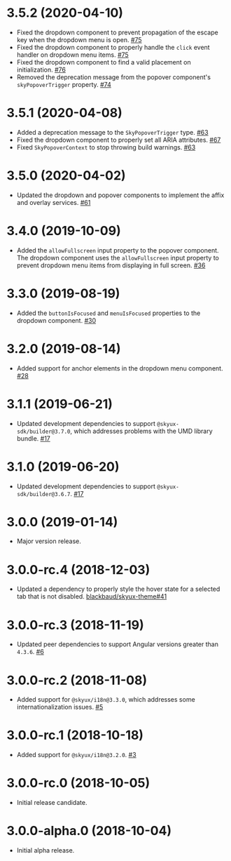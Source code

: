 # 3.5.2 (2020-04-10)

- Fixed the dropdown component to prevent propagation of the escape key when the dropdown menu is open. [#75](https://github.com/blackbaud/skyux-popovers/pull/75)
- Fixed the dropdown component to properly handle the `click` event handler on dropdown menu items. [#75](https://github.com/blackbaud/skyux-popovers/pull/75)
- Fixed the dropdown component to find a valid placement on initialization. [#76](https://github.com/blackbaud/skyux-popovers/pull/76)
- Removed the deprecation message from the popover component's `skyPopoverTrigger` property. [#74](https://github.com/blackbaud/skyux-popovers/pull/74)

# 3.5.1 (2020-04-08)

- Added a deprecation message to the `SkyPopoverTrigger` type. [#63](https://github.com/blackbaud/skyux-popovers/pull/63)
- Fixed the dropdown component to properly set all ARIA attributes. [#67](https://github.com/blackbaud/skyux-popovers/pull/67)
- Fixed `SkyPopoverContext` to stop throwing build warnings. [#63](https://github.com/blackbaud/skyux-popovers/pull/63)

# 3.5.0 (2020-04-02)

- Updated the dropdown and popover components to implement the affix and overlay services. [#61](https://github.com/blackbaud/skyux-popovers/pull/61)

# 3.4.0 (2019-10-09)

- Added the `allowFullscreen` input property to the popover component. The dropdown component uses the `allowFullscreen` input property to prevent dropdown menu items from displaying in full screen. [#36](https://github.com/blackbaud/skyux-popovers/pull/36)

# 3.3.0 (2019-08-19)

- Added the `buttonIsFocused` and `menuIsFocused` properties to the dropdown component. [#30](https://github.com/blackbaud/skyux-popovers/pull/30)

# 3.2.0 (2019-08-14)

- Added support for anchor elements in the dropdown menu component. [#28](https://github.com/blackbaud/skyux-popovers/pull/28)

# 3.1.1 (2019-06-21)

- Updated development dependencies to support `@skyux-sdk/builder@3.7.0`, which addresses problems with the UMD library bundle. [#17](https://github.com/blackbaud/skyux-popovers/pull/17)

# 3.1.0 (2019-06-20)

- Updated development dependencies to support `@skyux-sdk/builder@3.6.7`. [#17](https://github.com/blackbaud/skyux-popovers/pull/17)

# 3.0.0 (2019-01-14)

- Major version release.

# 3.0.0-rc.4 (2018-12-03)

- Updated a dependency to properly style the hover state for a selected tab that is not disabled. [blackbaud/skyux-theme#41](https://github.com/blackbaud/skyux-theme/pull/41)

# 3.0.0-rc.3 (2018-11-19)

- Updated peer dependencies to support Angular versions greater than `4.3.6`. [#6](https://github.com/blackbaud/skyux-popovers/pull/6)

# 3.0.0-rc.2 (2018-11-08)

- Added support for `@skyux/i18n@3.3.0`, which addresses some internationalization issues. [#5](https://github.com/blackbaud/skyux-popovers/pull/5)

# 3.0.0-rc.1 (2018-10-18)

- Added support for `@skyux/i18n@3.2.0`. [#3](https://github.com/blackbaud/skyux-popovers/pull/3)

# 3.0.0-rc.0 (2018-10-05)

- Initial release candidate.

# 3.0.0-alpha.0 (2018-10-04)

- Initial alpha release.
